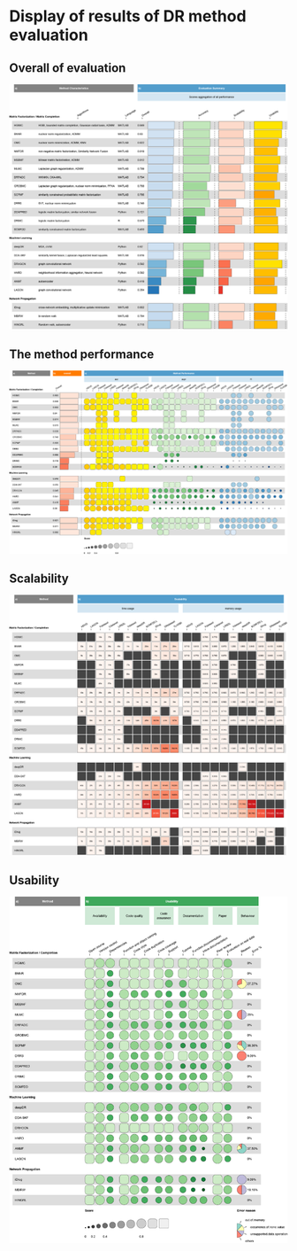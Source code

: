 # Display of results of DR method evaluation
## Overall of evaluation
![overall of DR evaluation](./overall_4.png)
## The method performance 
![performance of DR evaluation](./auc_aupr_f1_2.png)
## Scalability
![scalability of DR evaluation](./Scalability_v1.png)
## Usability
![usability of DR evaluation](./Usability_v1.png)
